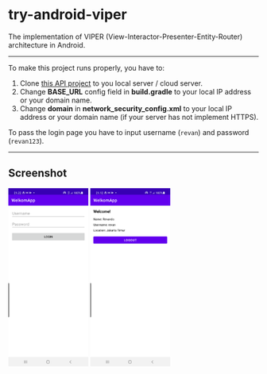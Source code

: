 # try-android-viper
The implementation of VIPER (View-Interactor-Presenter-Entity-Router) architecture in Android.

---

To make this project runs properly, you have to:

1. Clone [this API project](https://github.com/revze/menit.com-api) to you local server / cloud server.
2. Change **BASE_URL** config field in **build.gradle** to your local IP address or your domain name.
3. Change **domain** in **network_security_config.xml** to your local IP address or your domain name (if your server has not implement HTTPS).

To pass the login page you have to input username (```revan```) and password (```revan123```).

---

## Screenshot

<img src="/previews/login.png" width="32%"/>
<img src="/previews/welcome.png" width="32%"/>
